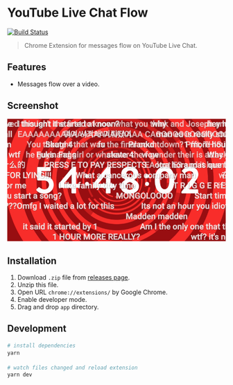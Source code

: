 # YouTube Live Chat Flow
[![Build Status](https://travis-ci.org/fiahfy/youtube-live-chat-flow.svg?branch=master)](https://travis-ci.org/fiahfy/youtube-live-chat-flow)

> Chrome Extension for messages flow on YouTube Live Chat.


## Features
* Messages flow over a video.


## Screenshot
![screenshot](./build/screenshots/screenshot.png?raw=true)


## Installation
1. Download `.zip` file from [releases page](https://github.com/fiahfy/youtube-live-chat-flow/releases).
2. Unzip this file.
3. Open URL `chrome://extensions/` by Google Chrome.
4. Enable developer mode.
5. Drag and drop `app` directory.


## Development
``` bash
# install dependencies
yarn

# watch files changed and reload extension
yarn dev
```
